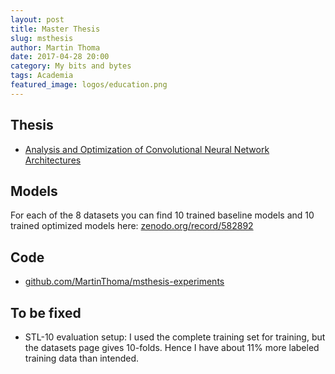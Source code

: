 ```yaml
---
layout: post
title: Master Thesis
slug: msthesis
author: Martin Thoma
date: 2017-04-28 20:00
category: My bits and bytes
tags: Academia
featured_image: logos/education.png
---
```


## Thesis

* [Analysis and Optimization of Convolutional Neural Network Architectures](https://arxiv.org/abs/1707.09725)

## Models

For each of the 8 datasets you can find 10 trained baseline models and 10 trained
optimized models here: [zenodo.org/record/582892](https://zenodo.org/record/582892)

## Code

* [github.com/MartinThoma/msthesis-experiments](https://github.com/MartinThoma/msthesis-experiments)

## To be fixed

* STL-10 evaluation setup: I used the complete training set for training, but
  the datasets page gives 10-folds. Hence I have about 11% more labeled
  training data than intended.
